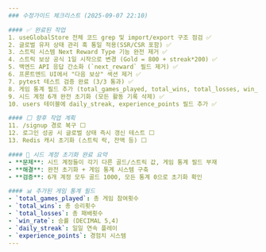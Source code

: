 ```yaml
---
### 수정가이드 체크리스트 (2025-09-07 22:10)

#### ✅ 완료된 작업
1. useGlobalStore 전체 코드 grep 및 import/export 구조 점검 ✅
2. 글로벌 유저 상태 관리 훅 통일 적용(SSR/CSR 포함) ✅
3. 스트릭 시스템 Next Reward Type 기능 완전 제거 ✅
4. 스트릭 보상 공식 1일 시작으로 변경 (Gold = 800 + streak*200) ✅
5. 백엔드 API 응답 간소화 (`next_reward` 필드 제거) ✅
6. 프론트엔드 UI에서 "다음 보상" 섹션 제거 ✅
7. pytest 테스트 검증 완료 (3/3 통과) ✅
8. 게임 통계 필드 추가 (total_games_played, total_wins, total_losses, win_rate) ✅
9. 시드 계정 6개 완전 초기화 (모든 활동 기록 삭제) ✅
10. users 테이블에 daily_streak, experience_points 필드 추가 ✅

#### ⬜ 향후 작업 계획
11. /signup 경로 복구 ⬜
12. 로그인 성공 시 글로벌 상태 즉시 갱신 테스트 ⬜
13. Redis 캐시 초기화 (스트릭 락, 잔액 등) ⬜

#### 🎯 시드 계정 초기화 완료 요약
- **문제**: 시드 계정들이 각기 다른 골드/스트릭 값, 게임 통계 필드 부재
- **해결**: 완전 초기화 + 게임 통계 시스템 구축
- **검증**: 6개 계정 모두 골드 1000, 모든 통계 0으로 초기화 확인

#### 📊 추가된 게임 통계 필드
- `total_games_played`: 총 게임 참여횟수
- `total_wins`: 총 승리횟수  
- `total_losses`: 총 패배횟수
- `win_rate`: 승률 (DECIMAL 5,4)
- `daily_streak`: 일일 연속 플레이
- `experience_points`: 경험치 시스템
---
```

